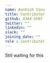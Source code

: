 ```yaml
---
name: Aashish Vinu
title: Contributor
github: d34d-5h07
twitter: ""
linkedin: ""
slack: ""
joining_date: ""
role : contributor
---
```


Still waiting for this
